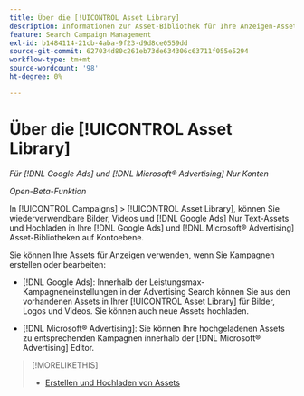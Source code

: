 ```yaml
---
title: Über die [!UICONTROL Asset Library]
description: Informationen zur Asset-Bibliothek für Ihre Anzeigen-Assets.
feature: Search Campaign Management
exl-id: b1484114-21cb-4aba-9f23-d9d8ce0559dd
source-git-commit: 627034d80c261eb73de634306c63711f055e5294
workflow-type: tm+mt
source-wordcount: '98'
ht-degree: 0%

---
```


# Über die [!UICONTROL Asset Library]

<!-- Combine with "Create" page into one page? -->

*Für [!DNL Google Ads] und [!DNL Microsoft® Advertising] Nur Konten*

*Open-Beta-Funktion*

In [!UICONTROL Campaigns] > [!UICONTROL Asset Library], können Sie wiederverwendbare Bilder, Videos und [!DNL Google Ads] Nur Text-Assets und Hochladen in Ihre [!DNL Google Ads] und [!DNL Microsoft® Advertising] Asset-Bibliotheken auf Kontoebene.

Sie können Ihre Assets für Anzeigen verwenden, wenn Sie Kampagnen erstellen oder bearbeiten:

* [!DNL Google Ads]: Innerhalb der Leistungsmax-Kampagneneinstellungen in der Advertising Search können Sie aus den vorhandenen Assets in Ihrer [!UICONTROL Asset Library] für Bilder, Logos und Videos. Sie können auch neue Assets hochladen.

* [!DNL Microsoft® Advertising]: Sie können Ihre hochgeladenen Assets zu entsprechenden Kampagnen innerhalb der [!DNL Microsoft® Advertising] Editor.

>[!MORELIKETHIS]
>
>* [Erstellen und Hochladen von Assets](asset-create.md)
